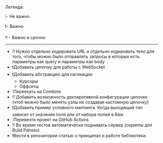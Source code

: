 Легенда:

❕- Не важно

❗️- Важно

‼️ - Важно и срочно

---

- ‼️ Нужно отдельно кодировать URL и отдельно кодировать тело для того, чтобы можно было отправлять запросы в которых есть параметры как query и параметры как body
- ❗️Добавить цепочку для работы с WebSocket
- ❗️Добавить абстракцию для пагинации:
    - Курсоры
    - Оффсеты
- ❕Переехать на Combine
- ‼️ Добавить возможность декларативной конфигурации цепочек (чтоб можно было менять узлы не создавая кастомную цепочку)
- ❗️Добавить пример условного маппинга. Когда выходящий тип зависит от значения поля или от набора полей в Raw
- ❕Перевезти проект на GitHub Actions
- ‼️ Во время тестов автоматически поднимать сервер (скрипты для Build Pahses)
- ❗️Вести в репозитории статью о принципах и работе библиотеки.